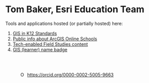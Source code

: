 # Tom Baker, Esri Education Team

Tools and applications hosted (or partially hosted) here:

<ol>
  <LI><a href="https://trbaker.github.io/GIStandards">GIS in K12 Standards</a>
    <LI><a href="ADI">Public info about ArcGIS Online Schools
      <LI><a href="https://github.com/trbaker/TEFS_IOT">Tech-enabled Field Studies content</a>
        <LI><a target="new" href="https://eseriurl.com/namebadge">GIS (learner) name badge</a>
  
  <ol>

<br><br>
<div itemscope itemtype="https://schema.org/Person"><a itemprop="sameAs" content="https://orcid.org/0000-0002-5005-9663" href="https://orcid.org/0000-0002-5005-9663" target="orcid.widget" rel="me noopener noreferrer" style="vertical-align:top;"><img src="https://orcid.org/sites/default/files/images/orcid_16x16.png" style="width:1em;margin-right:.5em;" alt="ORCID iD icon">https://orcid.org/0000-0002-5005-9663</a></div>
